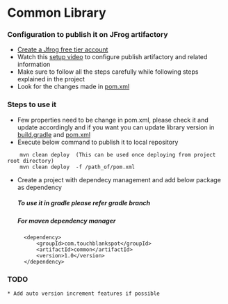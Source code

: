 # Common Library

### Configuration to publish it on JFrog artifactory
  * [Create a Jfrog free tier account](https://jfrog.com/start-free/)
  * Watch this [setup video](https://www.youtube.com/watch?v=CqvVQkOSGTA&ab_channel=JFrog) to configure publish artifactory and related information
  * Make sure to follow all the steps carefully while following steps explained in the project
  * Look for the changes made in [pom.xml](https://github.com/OurVirtualLibrary/common/blob/feature/jfrog_maven/pom.xml#L46-L57)
### Steps to use it
* Few properties need to be change in pom.xml, please check it and update accordingly and if you want you can update library version in [build.gradle](https://github.com/OurVirtualLibrary/common/blob/develop/build.gradle) and [pom.xml](https://github.com/OurVirtualLibrary/common/blob/develop/pom.xml)
* Execute below command to publish it to local repository
```shell
    mvn clean deploy  (This can be used once deploying from project root directory)
    mvn clean deploy  -f /path_of/pom.xml
```
* Create a project with dependecy management and add below package as dependency
    ##### To use it in gradle please refer gradle branch
    ##### For maven dependency manager
        <dependency>
            <groupId>com.touchblankspot</groupId>
            <artifactId>common</artifactId>
            <version>1.0</version>
        </dependency>

### TODO
    * Add auto version increment features if possible
    
